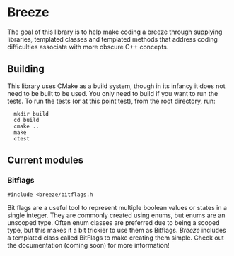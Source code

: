 # Breeze

The goal of this library is to help make coding a breeze through supplying libraries, templated classes and templated
methods that address coding difficulties associate with more obscure C++ concepts.

## Building

This library uses CMake as a build system, though in its infancy it does not need to be built to be used. You only need
to build if you want to run the tests. To run the tests (or at this point test), from the root directory, run:
```
  mkdir build
  cd build
  cmake ..
  make
  ctest
  ```

## Current modules
### Bitflags

```#include <breeze/bitflags.h```

Bit flags are a useful tool to represent multiple boolean values or states in a single integer. They are commonly
created using enums, but enums are an unscoped type. Often enum classes are preferred due to being a scoped type, but
this makes it a bit trickier to use them as Bitflags. <i>Breeze</i> includes a templated class called
BitFlags to make creating them simple. Check out the documentation (coming soon) for more information!
